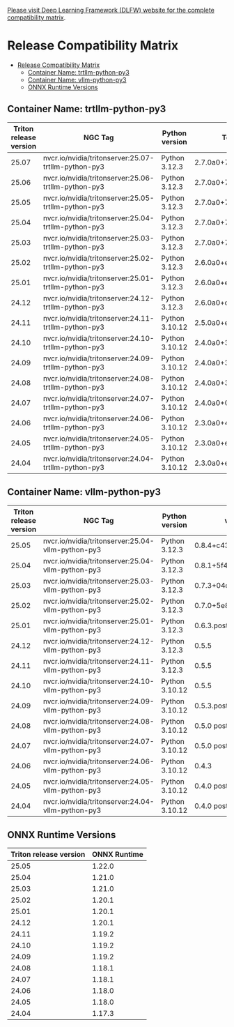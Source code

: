 <!--
# Copyright (c) 2024-2025, NVIDIA CORPORATION. All rights reserved.
#
# Redistribution and use in source and binary forms, with or without
# modification, are permitted provided that the following conditions
# are met:
#  * Redistributions of source code must retain the above copyright
#    notice, this list of conditions and the following disclaimer.
#  * Redistributions in binary form must reproduce the above copyright
#    notice, this list of conditions and the following disclaimer in the
#    documentation and/or other materials provided with the distribution.
#  * Neither the name of NVIDIA CORPORATION nor the names of its
#    contributors may be used to endorse or promote products derived
#    from this software without specific prior written permission.
#
# THIS SOFTWARE IS PROVIDED BY THE COPYRIGHT HOLDERS ``AS IS'' AND ANY
# EXPRESS OR IMPLIED WARRANTIES, INCLUDING, BUT NOT LIMITED TO, THE
# IMPLIED WARRANTIES OF MERCHANTABILITY AND FITNESS FOR A PARTICULAR
# PURPOSE ARE DISCLAIMED.  IN NO EVENT SHALL THE COPYRIGHT OWNER OR
# CONTRIBUTORS BE LIABLE FOR ANY DIRECT, INDIRECT, INCIDENTAL, SPECIAL,
# EXEMPLARY, OR CONSEQUENTIAL DAMAGES (INCLUDING, BUT NOT LIMITED TO,
# PROCUREMENT OF SUBSTITUTE GOODS OR SERVICES; LOSS OF USE, DATA, OR
# PROFITS; OR BUSINESS INTERRUPTION) HOWEVER CAUSED AND ON ANY THEORY
# OF LIABILITY, WHETHER IN CONTRACT, STRICT LIABILITY, OR TORT
# (INCLUDING NEGLIGENCE OR OTHERWISE) ARISING IN ANY WAY OUT OF THE USE
# OF THIS SOFTWARE, EVEN IF ADVISED OF THE POSSIBILITY OF SUCH DAMAGE.
-->

[Please visit Deep Learning Framework (DLFW) website for the complete compatibility matrix](https://docs.nvidia.com/deeplearning/frameworks/support-matrix/index.html).

# Release Compatibility Matrix
- [Release Compatibility Matrix](#release-compatibility-matrix)
  - [Container Name: trtllm-python-py3](#container-name-trtllm-python-py3)
  - [Container Name: vllm-python-py3](#container-name-vllm-python-py3)
  - [ONNX Runtime Versions](#onnx-runtime-versions)

## Container Name: trtllm-python-py3

| Triton release version	 | NGC Tag	 | Python version	 | Torch version | TensorRT version | TensorRT-LLM version | CUDA version | CUDA Driver version | Size |
| --- | ---  | --- | --- | --- | --- | --- | --- | --- |
| 25.07 | nvcr.io/nvidia/tritonserver:25.07-trtllm-python-py3 | Python 3.12.3  | 2.7.0a0+79aa17489c.nv25.4 | 10.10.0.31 | 0.20.0 | 12.9.0.036 | 575.51.03 | 18.3G |
| 25.06 | nvcr.io/nvidia/tritonserver:25.06-trtllm-python-py3 | Python 3.12.3  | 2.7.0a0+79aa17489c.nv25.4 | 10.10.0.31 | 0.20.0 | 12.9.0.036 | 575.51.03 | 18.3G |
| 25.05 | nvcr.io/nvidia/tritonserver:25.05-trtllm-python-py3 | Python 3.12.3  | 2.7.0a0+7c8ec84dab.nv25.3 | 10.9.0.34 | 0.19.0 | 12.8.1.012 | 570.124.06 | 17G |
| 25.04 | nvcr.io/nvidia/tritonserver:25.04-trtllm-python-py3 | Python 3.12.3  | 2.7.0a0+7c8ec84dab.nv25.3 | 10.9.0.34 | 0.18.2 | 12.8.1.012 | 570.124.06 | 17G |
| 25.03 | nvcr.io/nvidia/tritonserver:25.03-trtllm-python-py3 | Python 3.12.3  | 2.7.0a0+7c8ec84dab.nv25.3 | 10.9.0.34 | 0.18.0 | 12.8.1.012 | 570.124.06 | 28G |
| 25.02 | nvcr.io/nvidia/tritonserver:25.02-trtllm-python-py3 | Python 3.12.3 | 2.6.0a0+ecf3bae40a.nv25.1 | 10.8.0.43 | 0.17.0.post1 | 12.8.0.038 | 570.86.10 | 28G |
| 25.01 | nvcr.io/nvidia/tritonserver:25.01-trtllm-python-py3 | Python 3.12.3  | 2.6.0a0+ecf3bae40a.nv25.1 | 10.8.0.43 | 0.17.0 | 12.8.0.038 | 570.86.10 | 30G |
| 24.12 | nvcr.io/nvidia/tritonserver:24.12-trtllm-python-py3 | Python 3.12.3  | 2.6.0a0+df5bbc09d1.nv24.11 | 10.7.0 | 0.16.0 | 12.6.3 | 560.35.05 | 22G |
| 24.11 | nvcr.io/nvidia/tritonserver:24.11-trtllm-python-py3 | Python 3.10.12  | 2.5.0a0+e000cf0ad9.nv24.10 | 10.6.0 | 0.15.0 | 12.6.3 | 555.42.06 | 24.8G |
| 24.10 | nvcr.io/nvidia/tritonserver:24.10-trtllm-python-py3 | Python 3.10.12  | 2.4.0a0+3bcc3cddb5.nv24.7 | 10.4.0 | 0.14.0 | 12.5.1.007 | 555.42.06 | 23.3G |
| 24.09 | nvcr.io/nvidia/tritonserver:24.09-trtllm-python-py3 | Python 3.10.12  | 2.4.0a0+3bcc3cddb5.nv24.7 | 10.4.0 | 0.13.0 | 12.5.1.007 | 555.42.06 | 21G |
| 24.08 | nvcr.io/nvidia/tritonserver:24.08-trtllm-python-py3 | Python 3.10.12 | 2.4.0a0+3bcc3cddb5.nv24.7 | 10.3.0 | 0.12.0 | 12.5.1.007 | 555.42.06 | 21G |
| 24.07 | nvcr.io/nvidia/tritonserver:24.07-trtllm-python-py3 | Python 3.10.12 | 2.4.0a0+07cecf4168.nv24.5 | 10.1.0 | 0.11.0 | 12.4.1.003 | 550.54.15 | 23G |
| 24.06 | nvcr.io/nvidia/tritonserver:24.06-trtllm-python-py3 | Python 3.10.12  | 2.3.0a0+40ec155e58.nv24.3 | 10.0.1 | 0.10.0 | 12.4.0.041 | 550.54.14 | 31G |
| 24.05 | nvcr.io/nvidia/tritonserver:24.05-trtllm-python-py3 | Python 3.10.12  | 2.3.0a0+ebedce2 | 10.0.1.6  | 0.9.0 |  12.3.2.001 | 545.23.08 | 34G |
| 24.04 | nvcr.io/nvidia/tritonserver:24.04-trtllm-python-py3 | Python 3.10.12  | 2.3.0a0+ebedce2 | 9.3.0.post12.dev1 | 0.9.0  | 12.3.2.001 | 545.23.08 | 34G |

## Container Name: vllm-python-py3

| Triton release version	 | NGC Tag	 | Python version	 | vLLM version | CUDA version | CUDA Driver version | Size |
| --- | --- | --- | --- | --- | --- | --- |
| 25.05 | nvcr.io/nvidia/tritonserver:25.04-vllm-python-py3 | Python 3.12.3  | 0.8.4+c4369543.nv25.5.cu129 | 12.9.0.043 | 575.51.03 | 10G |
| 25.04 | nvcr.io/nvidia/tritonserver:25.04-vllm-python-py3 | Python 3.12.3  | 0.8.1+5f4af9e0.nv25.4.cu129 | 12.9.0.036 | 575.51.02 | 10G |
| 25.03 | nvcr.io/nvidia/tritonserver:25.03-vllm-python-py3 | Python 3.12.3  | 0.7.3+04de634a.nv25.3.cu128 | 12.8.1.012 | 570.124.06 | 22G |
| 25.02 | nvcr.io/nvidia/tritonserver:25.02-vllm-python-py3 | Python 3.12.3  | 0.7.0+5e800e3d.nv25.2.cu128 | 12.8.0.038 | 570.86.10 | 22G |
| 25.01 | nvcr.io/nvidia/tritonserver:25.01-vllm-python-py3 | Python 3.12.3  | 0.6.3.post1 | 12.8.0.038 | 570.86.10 | 23G |
| 24.12 | nvcr.io/nvidia/tritonserver:24.12-vllm-python-py3 | Python 3.12.3 |  0.5.5 | 12.6.3.004 | 560.35.05 | 20G |
| 24.11 | nvcr.io/nvidia/tritonserver:24.11-vllm-python-py3 | Python 3.12.3 |  0.5.5 | 12.6.3.001 | 560.35.05 | 22.1G |
| 24.10 | nvcr.io/nvidia/tritonserver:24.10-vllm-python-py3 | Python 3.10.12 | 0.5.5 | 12.6.2.004 | 560.35.03 | 21G |
| 24.09 | nvcr.io/nvidia/tritonserver:24.09-vllm-python-py3 | Python 3.10.12 | 0.5.3.post1 | 12.6.1.006 | 560.35.03 | 19G |
| 24.08 | nvcr.io/nvidia/tritonserver:24.08-vllm-python-py3 | Python 3.10.12  | 0.5.0 post1 | 12.6.0.022 | 560.35.03 | 19G |
| 24.07 | nvcr.io/nvidia/tritonserver:24.07-vllm-python-py3 | Python 3.10.12  | 0.5.0 post1 | 12.5.1 | 555.42.06 | 19G |
| 24.06 | nvcr.io/nvidia/tritonserver:24.06-vllm-python-py3 | Python 3.10.12  | 0.4.3 | 12.5.0.23 | 555.42.02 | 18G |
| 24.05 | nvcr.io/nvidia/tritonserver:24.05-vllm-python-py3 | Python 3.10.12  | 0.4.0 post1 | 12.4.1 | 550.54.15 | 18G |
| 24.04 | nvcr.io/nvidia/tritonserver:24.04-vllm-python-py3 | Python 3.10.12  | 0.4.0 post1 | 12.4.1 | 550.54.15 | 17G |

## ONNX Runtime Versions

| Triton release version	 | ONNX Runtime	 |
| --- | --- |
| 25.05 | 1.22.0 |
| 25.04 | 1.21.0 |
| 25.03 | 1.21.0 |
| 25.02 | 1.20.1 |
| 25.01 | 1.20.1 |
| 24.12 | 1.20.1 |
| 24.11 | 1.19.2 |
| 24.10 | 1.19.2 |
| 24.09 | 1.19.2 |
| 24.08 | 1.18.1 |
| 24.07 | 1.18.1 |
| 24.06 | 1.18.0 |
| 24.05 | 1.18.0 |
| 24.04 | 1.17.3 |
